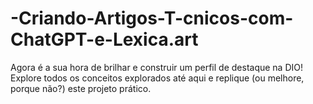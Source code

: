 # -Criando-Artigos-T-cnicos-com-ChatGPT-e-Lexica.art
Agora é a sua hora de brilhar e construir um perfil de destaque na DIO! Explore todos os conceitos explorados até aqui e replique (ou melhore, porque não?) este projeto prático.
